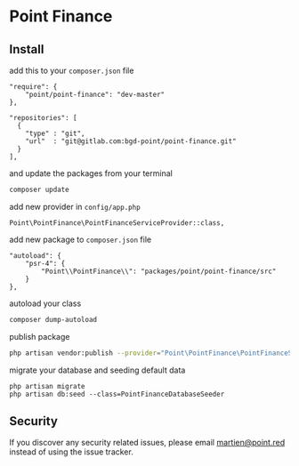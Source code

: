 # Point Finance

## Install

add this to your `composer.json` file

```
"require": {
    "point/point-finance": "dev-master"
},
```

```
"repositories": [
  {
    "type" : "git",
    "url"  : "git@gitlab.com:bgd-point/point-finance.git"  
  }
],
```

and update the packages from your terminal

```bash
composer update
```

add new provider in `config/app.php`

```
Point\PointFinance\PointFinanceServiceProvider::class,
```

add new package to `composer.json` file

```
"autoload": {
    "psr-4": {
        "Point\\PointFinance\\": "packages/point/point-finance/src"
    }
},
```

autoload your class 
```bash
composer dump-autoload
```

publish package

```bash
php artisan vendor:publish --provider="Point\PointFinance\PointFinanceServiceProvider" --tag=setup
```

migrate your database and seeding default data

```
php artisan migrate
php artisan db:seed --class=PointFinanceDatabaseSeeder
```

## Security

If you discover any security related issues, please email martien@point.red instead of using the issue tracker.
